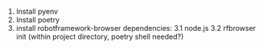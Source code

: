 1. Install pyenv
2. Install poetry
3. install robotframework-browser dependencies:
3.1 node.js
3.2 rfbrowser init (within project directory, poetry shell needed?)
